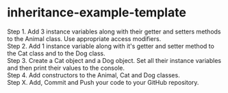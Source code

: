 # inheritance-example-template

Step 1. Add 3 instance variables along with their getter and setters methods to the Animal class. Use appropriate access modifiers.  
Step 2. Add 1 instance variable along with it's getter and setter method to the Cat class and to the Dog class.  
Step 3. Create a Cat object and a Dog object. Set all their instance variables and then print their values to the console.   
Step 4. Add constructors to the Animal, Cat and Dog classes.  
Step X. Add, Commit and Push your code to your GitHub repository.  
